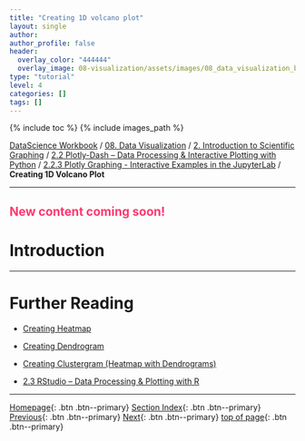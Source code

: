 ```yaml
---
title: "Creating 1D volcano plot"
layout: single
author:
author_profile: false
header:
  overlay_color: "444444"
  overlay_image: 08-visualization/assets/images/08_data_visualization_banner.png
type: "tutorial"
level: 4
categories: []
tags: []
---
```


{% include toc %}
{% include images_path %}

[DataScience Workbook](https://datascience.101workbook.org/) / [08. Data Visualization](../../00-DataVisualization-LandingPage.md) / [2. Introduction to Scientific Graphing](../01-introduction-to-scientific-graphing.md) / [2.2 Plotly-Dash – Data Processing & Interactive Plotting with Python](01-interactive-graphing-with-python.md) / [2.2.3 Plotly Graphing - Interactive Examples in the JupyterLab](04-plotly-examples-in-jupyterlab.md) / **Creating 1D Volcano Plot**

---


## <span style="color: #ff3870;">New content coming soon!</span>

# Introduction





___
# Further Reading
* [Creating Heatmap](08-plotly-tutorial-heatmap-plot)
* [Creating Dendrogram](09-plotly-tutorial-dendrogram-plot)
* [Creating Clustergram (Heatmap with Dendrograms)](10-plotly-tutorial-clustergram-plot)

* [2.3 RStudio – Data Processing & Plotting with R](../03-R/01-graphing-with-rstudio)

___

[Homepage](../../../index.md){: .btn  .btn--primary}
[Section Index](../../00-DataVisualization-LandingPage){: .btn  .btn--primary}
[Previous](06-plotly-tutorial-scatter-plot){: .btn  .btn--primary}
[Next](08-plotly-tutorial-heatmap-plot){: .btn  .btn--primary}
[top of page](#introduction){: .btn  .btn--primary}
